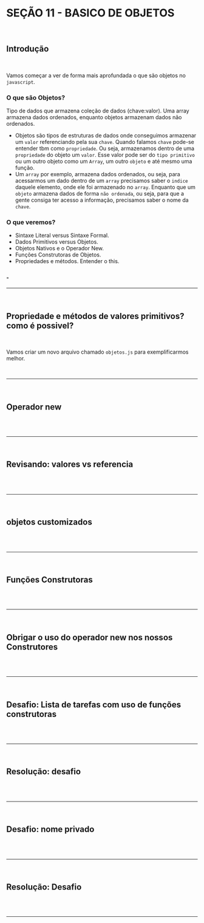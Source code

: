 # SEÇÃO 11 - BASICO DE OBJETOS

<br>

## Introdução
<br>

Vamos começar a ver de forma mais aprofundada o que são objetos no `javascript`.

### O que são Objetos?

Tipo de dados que armazena coleção de dados (chave:valor). Uma array armazena dados ordenados, enquanto objetos armazenam dados não ordenados.

- Objetos são tipos de estruturas de dados onde conseguimos armazenar um `valor` referenciando pela sua `chave`. Quando falamos `chave` pode-se entender tbm como `propriedade`. Ou seja, armazenamos dentro de uma `propriedade` do objeto um `valor`. Esse valor pode ser do `tipo primitivo` ou um outro objeto como um `Array`, um outro `objeto` e até mesmo uma função.
- Um `array` por exemplo, armazena dados ordenados, ou seja, para acessarmos um dado dentro de um `array` precisamos saber o `indice` daquele elemento, onde ele foi armazenado no `array`. Enquanto que um `objeto` armazena dados de forma `não ordenada`, ou seja, para que a gente consiga ter acesso a informação, precisamos saber o nome da `chave`.

### O que veremos?

- Sintaxe Literal versus Sintaxe Formal.
- Dados Primitivos versus Objetos.
- Objetos Nativos e o Operador New.
- Funções Construtoras de Objetos.
- Propriedades e métodos. Entender o this.

<br>"
<hr>
<br>

## Propriedade e métodos de valores primitivos? como é possivel?
<br>

Vamos criar um novo arquivo chamado `objetos.js` para exemplificarmos melhor.

<br>
<hr>
<br>

## Operador new
<br>

<br>
<hr>
<br>

## Revisando: valores vs referencia
<br>

<br>
<hr>
<br>

## objetos customizados
<br>

<br>
<hr>
<br>

## Funções Construtoras
<br>

<br>
<hr>
<br>

## Obrigar o uso do operador new nos nossos Construtores
<br>

<br>
<hr>
<br>

## Desafio: Lista de tarefas com uso de funções construtoras
<br>

<br>
<hr>
<br>

## Resolução: desafio
<br>

<br>
<hr>
<br>

## Desafio: nome privado
<br>

<br>
<hr>
<br>

## Resolução: Desafio
<br>

<br>
<hr>
<br>